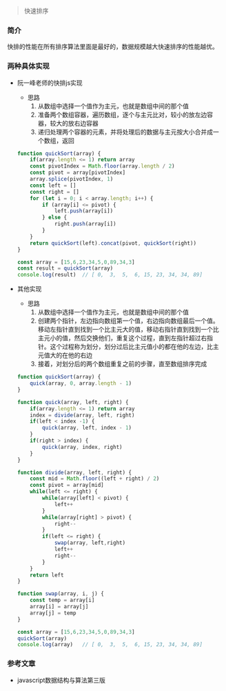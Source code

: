 > 快速排序

### 简介
快排的性能在所有排序算法里面是最好的，数据规模越大快速排序的性能越优。

### 两种具体实现
- 阮一峰老师的快排js实现
    - 思路
        1. 从数组中选择一个值作为主元，也就是数组中间的那个值
        2. 准备两个数组容器，遍历数组，逐个与主元比对，较小的放左边容器，较大的放右边容器
        3. 递归处理两个容器的元素，并将处理后的数据与主元按大小合并成一个数组，返回
    ```js
    function quickSort(array) {
        if(array.length <= 1) return array
        const pivotIndex = Math.floor(array.length / 2)
        const pivot = array[pivotIndex]
        array.splice(pivotIndex, 1)
        const left = []
        const right = []
        for (let i = 0; i < array.length; i++) {
            if (array[i] <= pivot) {
                left.push(array[i])
            } else {
                right.push(array[i])
            }
        }
        return quickSort(left).concat(pivot, quickSort(right))
    }

    const array = [15,6,23,34,5,0,89,34,3]
    const result = quickSort(array)
    console.log(result)  // [ 0,  3,  5,  6, 15, 23, 34, 34, 89]
    ```

- 其他实现
    - 思路
        1. 从数组中选择一个值作为主元，也就是数组中间的那个值
        2. 创建两个指针，左边指向数组第一个值，右边指向数组最后一个值。移动左指针直到找到一个比主元大的值，移动右指针直到找到一个比主元小的值，然后交换他们，重复这个过程，直到左指针超过右指针。这个过程称为划分，划分过后比主元值小的都在他的左边，比主元值大的在他的右边
        3. 接着，对划分后的两个数组重复之前的步骤，直至数组排序完成
    ```js
    function quickSort(array) {
        quick(array, 0, array.length - 1)
    }

    function quick(array, left, right) {
        if(array.length <= 1) return array
        index = divide(array, left, right)
        if(left < index -1) {
            quick(array, left, index - 1)
        }
        if(right > index) {
            quick(array, index, right)
        }
    }

    function divide(array, left, right) {
        const mid = Math.floor((left + right) / 2)
        const pivot = array[mid]
        while(left <= right) {
            while(array[left] < pivot) {
                left++
            }
            while(array[right] > pivot) {
                right--
            }
            if(left <= right) {
                swap(array, left,right)
                left++
                right--
            }
        }
        return left
    }

    function swap(array, i, j) {
        const temp = array[i]
        array[i] = array[j]
        array[j] = temp
    }

    const array = [15,6,23,34,5,0,89,34,3]
    quickSort(array)
    console.log(array)   // [ 0,  3,  5,  6, 15, 23, 34, 34, 89]
    ```


### 参考文章
- javascript数据结构与算法第三版